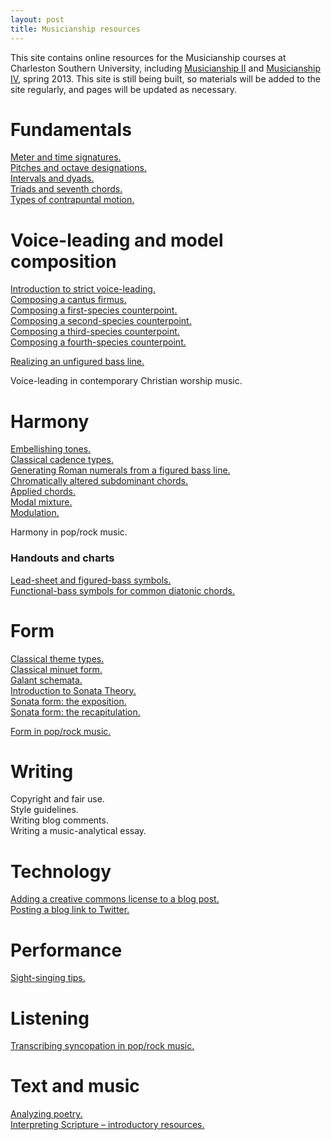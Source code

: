 ```yaml
---
layout: post
title: Musicianship resources
---
```


This site contains online resources for the Musicianship courses at Charleston Southern University, including [Musicianship II][musi199] and [Musicianship IV][musi299], spring 2013. This site is still being built, so materials will be added to the site regularly, and pages will be updated as necessary.	

# Fundamentals #

[Meter and time signatures.][meter]  
[Pitches and octave designations.][pitches]  
[Intervals and dyads.][intervals]  
[Triads and seventh chords.][triads]  
[Types of contrapuntal motion.][motionTypes]

# Voice-leading and model composition #

[Introduction to strict voice-leading.][speciesIntro]  
[Composing a cantus firmus.][CF]  
[Composing a first-species counterpoint.][firstSpecies]  
[Composing a second-species counterpoint.][secondSpecies]  
[Composing a third-species counterpoint.][thirdSpecies]  
[Composing a fourth-species counterpoint.][fourthSpecies]  

<!-- [Strict keyboard-style voice-leading.][strictKeyboardStyle]  -->
[Realizing an unfigured bass line.][unfiguredBass]  

Voice-leading in contemporary Christian worship music.  

# Harmony #

<!-- [Introduction to thoroughbass.][thoroughbass] -->

[Embellishing tones.][embellishingTones]  
[Classical cadence types.][cadenceTypes]  
[Generating Roman numerals from a figured bass line.][RNfromFB]  
[Chromatically altered subdominant chords.][altSub]  
[Applied chords.][applied]  
[Modal mixture.][mixture]  
[Modulation.][Modulation]  

Harmony in pop/rock music.  

### Handouts and charts ###

[Lead-sheet and figured-bass symbols.][LSandFBsymbols]  
[Functional-bass symbols for common diatonic chords.][funcBassChart]


# Form #

[Classical theme types.][classicalThemes]  
[Classical minuet form.][MinuetForm]  
[Galant schemata.][Schemata]  
[Introduction to Sonata Theory.][SonataIntro]  
[Sonata form: the exposition.][SonataExpo]  
[Sonata form: the recapitulation.][SonataRecap]

[Form in pop/rock music.][popRockForm]

# Writing #

Copyright and fair use.  
Style guidelines.  
Writing blog comments.  
Writing a music-analytical essay.  

# Technology #

[Adding a creative commons license to a blog post.][addCC]  
[Posting a blog link to Twitter.][linkToTwitter]  

# Performance #

[Sight-singing tips.][sightSinging]  

# Listening #

[Transcribing syncopation in pop/rock music.][syncopation]

# Text and music #

[Analyzing poetry.][poetry]  
[Interpreting Scripture – introductory resources.][biblicalHermeneutics]  

[musi199]: http://kshaffer.github.com/musi199
[musi299]: http://kshaffer.github.com/musi299

[meter]: meter.html
[pitches]: pitches.html
[intervals]: Intervals.html
[triads]: triads.html
[motionTypes]: motionTypes.html

[speciesIntro]: speciesIntro.html
[CF]: cantusFirmus.html
[secondSpecies]: secondSpecies.html
[firstSpecies]: firstSpecies.html
[thirdSpecies]: thirdSpecies.html
[fourthSpecies]: fourthSpecies.html
[strictKeyboardStyle]: strictKeyboardStyle.html

[thoroughbass]: thoroughbassFigures.html
[unfiguredBass]: unfiguredBass.html
[RNfromFB]: RNfromFB.html
[altSub]: alteredSubdominants.html
[applied]: appliedChords.html
[embellishingTones]: embellishingTones.html
[cadenceTypes]: cadenceTypes.html
[LSandFBsymbols]: Graphics/Handouts/LSandFBsymbols.pdf
[funcBassChart]: Graphics/Handouts/funcBassChart.pdf
[classicalThemes]: classicalThemes.html
[MinuetForm]: MinuetForm.html
[Modulation]: Modulation.html
[mixture]: modalMixture.html
[Schemata]: Schemata.html
[SonataIntro]: SonataTheory-intro.html
[SonataExpo]: SonataTheory-exposition.html
[SonataRecap]: sonataRecap.html
[popRockForm]: popRockForm.html
[syncopation]: syncopation.html
[sightSinging]: sightSinging.html
[addCC]: addCC.html
[linkToTwitter]: linkToTwitter.html
[biblicalHermeneutics]: biblicalHermeneutics.html
[poetry]: analyzingPoetry.html